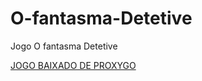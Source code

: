 # O-fantasma-Detetive
Jogo O fantasma Detetive

[JOGO BAIXADO DE PROXYGO](https://github.com/proxygo/O-fantasma-Detetive)

